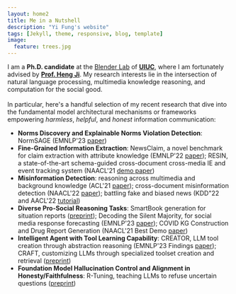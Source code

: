 ```yaml
---
layout: home2
title: Me in a Nutshell
description: "Yi Fung's website"
tags: [Jekyll, theme, responsive, blog, template]
image:
  feature: trees.jpg
---
```


I am a <b>Ph.D. candidate</b> at the <a href="https://blender.cs.illinois.edu/" target="_blank">Blender Lab</a> of <a href="https://cs.illinois.edu/" target="_blank"><b>UIUC</b></a>, where I am fortunately advised by <a href="https://blender.cs.illinois.edu/hengji.html" target="_blank"><b>Prof. Heng Ji</b></a>. My research interests lie in the intersection of natural language processing, multimedia knowledge reasoning, and computation for the social good.
<br/><br/>
In particular, here's a handful selection of my recent research that dive into the fundamental model architectural mechanisms or frameworks empowering <i>harmless</i>, <i>helpful</i>, and <i>honest</i> information communication:
* <b>Norms Discovery and Explainable Norms Violation Detection</b>: NormSAGE (EMNLP'23 <a href="https://arxiv.org/abs/2210.08604" target="_blank">paper</a>)
* <b>Fine-Grained Information Extraction</b>: NewsClaim, a novel benchmark for claim extraction with attribute knowledge (EMNLP'22 <a href="https://arxiv.org/abs/2112.08544" target="_blank">paper</a>); RESIN, a state-of-the-art schema-guided cross-document cross-media IE and event tracking system (NAACL'21 <a href="https://aclanthology.org/2021.naacl-demos.16/" target="_blank">demo paper</a>)
* <b>Misinformation Detection</b>: reasoning across multimedia and background knowledge (ACL'21 <a href="http://scholar.google.es/citations?user=eUae2K0AAAAJ" target="_blank">paper</a>); cross-document misinformation detection (NAACL'22 <a href="https://aclanthology.org/2022.naacl-main.40/" target="_blank">paper</a>); battling fake and biased news (KDD"22 and AACL'22 <a href="https://dl.acm.org/doi/abs/10.1145/3534678.3542615" target="_blank">tutorial</a>)
* <b>Diverse Pro-Social Reasoning Tasks</b>: SmartBook generation for situation reports (<a href="https://arxiv.org/pdf/2303.14337.pdf" target="_blank">preprint</a>); Decoding the Silent Majority, for social media response forecasting (EMNLP'23 <a href="https://arxiv.org/pdf/2310.13297.pdf" target="_blank">paper</a>); COVID KG Construction and Drug Report Generation (NAACL'21 Best Demo <a href="https://aclanthology.org/2021.naacl-demos.8/" target="_blank">paper</a>)
* <b>Intelligent Agent with Tool Learning Capability</b>: CREATOR, LLM tool creation through abstraction reasoning (EMNLP'23 Findings <a href="https://arxiv.org/pdf/2305.14318.pdf" target="_blank">paper</a>); CRAFT, customizing LLMs through specialized toolset creation and retrieval (<a href="https://arxiv.org/abs/2309.17428" target="_blank">preprint</a>)
* <b>Foundation Model Hallucination Control and Alignment in Honesty/Faithfulness</b>: R-Tuning, teaching LLMs to refuse uncertain questions (<a href="https://arxiv.org/abs/2311.09677" target="_blank">preprint</a>)
